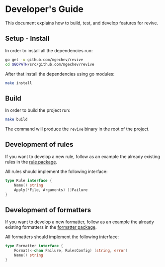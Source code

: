 # Developer's Guide

This document explains how to build, test, and develop features for revive.

## Setup - Install

In order to install all the dependencies run:

```bash
go get -u github.com/mgechev/revive
cd $GOPATH/src/github.com/mgechev/revive
```

After that install the dependencies using go modules:

```bash
make install
```

## Build

In order to build the project run:

```bash
make build
```

The command will produce the `revive` binary in the root of the project.

## Development of rules

If you want to develop a new rule, follow as an example the already existing rules in the [rule package](https://github.com/mgechev/revive/tree/master/rule).

All rules should implement the following interface:

```go
type Rule interface {
	Name() string
	Apply(*File, Arguments) []Failure
}
```

## Development of formatters

If you want to develop a new formatter, follow as an example the already existing formatters in the [formatter package](https://github.com/mgechev/revive/tree/master/formatter).

All formatters should implement the following interface:

```go
type Formatter interface {
	Format(<-chan Failure, RulesConfig) (string, error)
	Name() string
}
```
